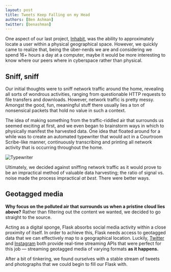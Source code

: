 ```yaml
---
layout: post
title: Tweets Keep Falling on my Head
authors: [Ben Ashman]
twitter: [benashman]
---
```


One aspect of our last project, [Inhabit](http://vimeo.com/56106551), was the ability to approximately locate a user within a physical geographical space. However, we quickly came to realize that, being the über-nerds we are and considering we spend 16+ hours a day at a computer, maybe it would be more interesting to know where our peers where in cyberspace rather than physical.

## Sniff, sniff

Our initial thoughts were to sniff network traffic around the home, revealing all sorts of wondrous activities, ranging from questionable HTTP requests to file transfers and downloads. However, network traffic is pretty messy. Amongst the good, fun, meaningful stuff there usually lies a ton of nonsensical packets that hold no value in such a context.

The idea of making something from the traffic-riddled air that surrounds us seemed exciting at first, and we even began to brainstorm ways in which to physically manifest the harvested data. One idea that floated around for a while was to create an automated typewriter that would act in a Courtroom Scribe-like manner, continuously transcribing and printing all network activity that is occurring throughout the home.

![Typewriter](http://sorakasumi.github.com/flask/img/typewriter.png)

Ultimately, we decided against sniffing network traffic as it would prove to be an impractical method of valuable data harvesting; the ratio of signal vs. noise made the process impractical *at best*. There were better ways.

## Geotagged media

**Why focus on the polluted air that surrounds us when a pristine cloud lies above?**
Rather than filtering out the content we wanted, we decided to go straight to the source.


Acting as a digital sponge, Flask absorbs social media activity within a close proximity of itself. In order to achieve this, Flask needs access to geotagged data that we can effectively map to a geographical location. Luckily, [Twitter](https://dev.twitter.com/docs/streaming-apis) and [Instagram](http://instagram.com/developer/realtime/) both provide real-time streaming APIs that were perfect for this job — streaming geotagged media of varying formats **as it happens.**

After a bit of tinkering, we found ourselves with a stable stream of tweets and photographs that we could begin to fill our Flask with.




